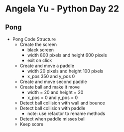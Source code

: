 # Angela Yu - Python Day 22
## Pong 

- Pong Code Structure
  - Create the screen
    - black screen
    - width 800 pixels and height 600 pixels
    - exit on click
  - Create and move a paddle
    - width 20 pixels and height 100 pixels
    - x_pos 350 and y_pos 0
  - Create and move second paddle
  - Create ball and make it move
    - width = 20 and height = 20
    - x_pos = 0 and y_pos = 0
  - Detect ball collision with wall and bounce
  - Detect ball collision with paddle
    - note: use refactor to rename methods
  - Detect when paddle misses ball
  - Keep score